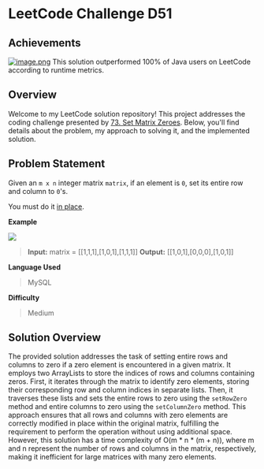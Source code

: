 ﻿
# LeetCode Challenge D51
## Achievements
[![image.png](https://i.postimg.cc/3NSzzcsy/image.png)](https://postimg.cc/WqZ9kXbj)
This solution outperformed 100% of Java users on LeetCode according to runtime metrics.


## Overview

Welcome to my LeetCode solution repository! This project addresses the coding challenge presented by [73. Set Matrix Zeroes](https://leetcode.com/problems/set-matrix-zeroes/). Below, you'll find details about the problem, my approach to solving it, and the implemented solution.

## Problem Statement
Given an  `m x n`  integer matrix  `matrix`, if an element is  `0`, set its entire row and column to  `0`'s.

You must do it  [in place](https://en.wikipedia.org/wiki/In-place_algorithm).


**Example**
>
![](https://assets.leetcode.com/uploads/2020/08/17/mat1.jpg)
>**Input:** matrix = [[1,1,1],[1,0,1],[1,1,1]]
>**Output:** [[1,0,1],[0,0,0],[1,0,1]]

**Language Used**
> MySQL

**Difficulty**
> Medium

## Solution Overview
The provided solution addresses the task of setting entire rows and columns to zero if a zero element is encountered in a given matrix. It employs two ArrayLists to store the indices of rows and columns containing zeros. First, it iterates through the matrix to identify zero elements, storing their corresponding row and column indices in separate lists. Then, it traverses these lists and sets the entire rows to zero using the `setRowZero` method and entire columns to zero using the `setColumnZero` method. This approach ensures that all rows and columns with zero elements are correctly modified in place within the original matrix, fulfilling the requirement to perform the operation without using additional space. However, this solution has a time complexity of O(m * n * (m + n)), where m and n represent the number of rows and columns in the matrix, respectively, making it inefficient for large matrices with many zero elements.
